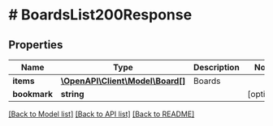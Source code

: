 # # BoardsList200Response

## Properties

Name | Type | Description | Notes
------------ | ------------- | ------------- | -------------
**items** | [**\OpenAPI\Client\Model\Board[]**](Board.md) | Boards |
**bookmark** | **string** |  | [optional]

[[Back to Model list]](../../README.md#models) [[Back to API list]](../../README.md#endpoints) [[Back to README]](../../README.md)

